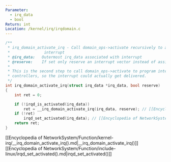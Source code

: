 ```yaml
---
Parameter:
  - irq_data
  - bool
Return: int
Location: /kernel/irq/irqdomain.c
---
```


```c title=irq_domain_activate_irq()
/**
 * irq_domain_activate_irq - Call domain_ops->activate recursively to activate
 *			     interrupt
 * @irq_data:	Outermost irq_data associated with interrupt
 * @reserve:	If set only reserve an interrupt vector instead of assigning one
 *
 * This is the second step to call domain_ops->activate to program interrupt
 * controllers, so the interrupt could actually get delivered.
 */
int irq_domain_activate_irq(struct irq_data *irq_data, bool reserve)
{
	int ret = 0;

	if (!irqd_is_activated(irq_data))
		ret = __irq_domain_activate_irq(irq_data, reserve); // [[Encyclopedia of NetworkSystem/Function/kernel-irq/__irq_domain_activate_irq().md|__irq_domain_activate_irq()]]
	if (!ret)
		irqd_set_activated(irq_data); // [[Encyclopedia of NetworkSystem/Function/include-linux/irqd_set_activated().md|irqd_set_activated()]]
	return ret;
}
```

[[Encyclopedia of NetworkSystem/Function/kernel-irq/__irq_domain_activate_irq().md|__irq_domain_activate_irq()]]
[[Encyclopedia of NetworkSystem/Function/include-linux/irqd_set_activated().md|irqd_set_activated()]]

